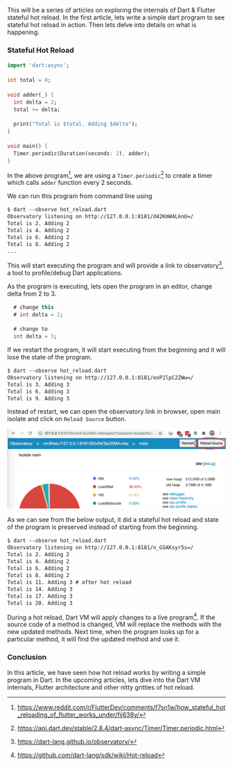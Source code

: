 <!--
.. title: How Dart, Flutter Stateful Hot Reload Work? - Part 1
.. slug: how-dartflutter-hot-reload-work-part-1
.. date: 2020-06-30 19:17:20 UTC+05:30
.. tags: dart, programming
.. category:
.. link:
.. description: How do Dart/Flutter stateful hot reload work internally?
.. type: text
-->


This will be a series of articles on exploring the internals of Dart & Flutter stateful hot reload. In the first article, lets write a simple dart program to see stateful hot reload in action. Then lets delve into details on what is happening.


### Stateful Hot Reload


```dart
import 'dart:async';

int total = 0;

void adder(_) {
  int delta = 2;
  total += delta;

  print("Total is $total. Adding $delta");
}

void main() {
  Timer.periodic(Duration(seconds: 2), adder);
}
```

In the above program[^program], we are using a `Timer.periodic`[^periodic] to create a timer which calls `adder` function every 2 seconds.

We can run this program from command line using

```
$ dart --observe hot_reload.dart
Observatory listening on http://127.0.0.1:8181/d42KmW4LknU=/
Total is 2. Adding 2
Total is 4. Adding 2
Total is 6. Adding 2
Total is 8. Adding 2
...
```

This will start executing the program and will provide a link to observatory[^observatory], a tool to profile/debug Dart applications.

As the program is executing, lets open the program in an editor, change delta from 2 to 3.

```dart
  # change this
  # int delta = 2;

  # change to
  int delta = 3;
```

If we restart the program, it will start executing from the beginning and it will lose the state of the program.

```
$ dart --observe hot_reload.dart
Observatory listening on http://127.0.0.1:8181/eoP2lpC2ZWw=/
Total is 3. Adding 3
Total is 6. Adding 3
Total is 9. Adding 3
```

Instead of restart, we can open the observatory link in browser, open main isolate and click on `Reload Source` button.

<img src="/images/dart-vm.png" />

As we can see from the below output, it did a stateful hot reload and state of the program is preserved instead of starting from the beginning.

```
$ dart --observe hot_reload.dart
Observatory listening on http://127.0.0.1:8181/n_GSAKsyr5s=/
Total is 2. Adding 2
Total is 4. Adding 2
Total is 6. Adding 2
Total is 8. Adding 2
Total is 11. Adding 3 # after hot reload
Total is 14. Adding 3
Total is 17. Adding 3
Total is 20. Adding 3
```

During a hot reload, Dart VM will apply changes to a live program[^hot]. If the source code of a method is changed, VM will replace the methods with the new updated methods. Next time, when the program looks up for a particular method, it will find the updated method and use it.


### Conclusion

In this article, we have seen how hot reload works by writing a simple program in Dart. In the upcoming articles, lets dive into the Dart VM internals, Flutter architecture and other nitty gritties of hot reload.

[^program]: https://www.reddit.com/r/FlutterDev/comments/f7sn1w/how_stateful_hot_reloading_of_flutter_works_under/fij638y/

[^periodic]: https://api.dart.dev/stable/2.8.4/dart-async/Timer/Timer.periodic.html

[^observatory]: https://dart-lang.github.io/observatory/

[^hot]: https://github.com/dart-lang/sdk/wiki/Hot-reload
